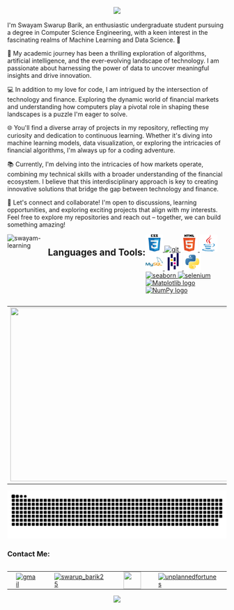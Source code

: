<p align="center">
  <img src="https://capsule-render.vercel.app/api?type=waving&color=gradient&text=Hello!&height=100&section=header"/>
</p>

<!--
**swayam-learning/swayam-learning** is a ✨ _special_ ✨ repository because its `README.md` (this file) appears on your GitHub profile.

Here are some ideas to get you started:

- 🔭 I’m currently working on ...
- 🌱 I’m currently learning ...
- 👯 I’m looking to collaborate on ...
- 🤔 I’m looking for help with ...
- 💬 Ask me about ...
- 📫 How to reach me: ...
- 😄 Pronouns: ...
- ⚡ Fun fact: ...
-->

<p> I'm Swayam Swarup Barik, an enthusiastic undergraduate student pursuing a degree in Computer Science Engineering, with a keen interest in the fascinating realms of Machine Learning and Data Science. 🚀

🧠 My academic journey has been a thrilling exploration of algorithms, artificial intelligence, and the ever-evolving landscape of technology. I am passionate about harnessing the power of data to uncover meaningful insights and drive innovation.

💻 In addition to my love for code, I am intrigued by the intersection of technology and finance. Exploring the dynamic world of financial markets and understanding how computers play a pivotal role in shaping these landscapes is a puzzle I'm eager to solve.

🌐 You'll find a diverse array of projects in my repository, reflecting my curiosity and dedication to continuous learning. Whether it's diving into machine learning models, data visualization, or exploring the intricacies of financial algorithms, I'm always up for a coding adventure.

📚 Currently, I'm delving into the intricacies of how markets operate, combining my technical skills with a broader understanding of the financial ecosystem. I believe that this interdisciplinary approach is key to creating innovative solutions that bridge the gap between technology and finance.

🔗 Let's connect and collaborate! I'm open to discussions, learning opportunities, and exploring exciting projects that align with my interests. Feel free to explore my repositories and reach out – together, we can build something amazing! </p>

<div style="display: flex; justify-content: space-between; margin-top: 20 px;">
  <div style="flex: 1;>
    <a href="https://github.com/ryo-ma/github-profile-trophy">
      <img src="https://github-profile-trophy.vercel.app/?username=swayam-learning" alt="swayam-learning" />
    </a> 
  </div>
  <h2 align="left">Languages and Tools:</h2>
  <div style="flex: 2; >
<p align="left";> 
  <a href="https://www.w3schools.com/css/" target="_blank" rel="noreferrer">
    <img src="https://raw.githubusercontent.com/devicons/devicon/master/icons/css3/css3-original-wordmark.svg" alt="css3" width="40" height="40"/> 
  </a> 
  <a href="https://git-scm.com/" target="_blank" rel="noreferrer">
    <img src="https://www.vectorlogo.zone/logos/git-scm/git-scm-icon.svg" alt="git" width="40" height="40"/> 
  </a> 
  <a href="https://www.w3.org/html/" target="_blank" rel="noreferrer">
    <img src="https://raw.githubusercontent.com/devicons/devicon/master/icons/html5/html5-original-wordmark.svg" alt="html5" width="40" height="40"/> 
  </a> 
  <a href="https://www.java.com" target="_blank" rel="noreferrer"> 
    <img src="https://raw.githubusercontent.com/devicons/devicon/master/icons/java/java-original.svg" alt="java" width="40" height="40"/> 
  </a> 
  <a href="https://www.mysql.com/" target="_blank" rel="noreferrer">
    <img src="https://raw.githubusercontent.com/devicons/devicon/master/icons/mysql/mysql-original-wordmark.svg" alt="mysql" width="40" height="40"/> 
  </a> 
  <a href="https://pandas.pydata.org/" target="_blank" rel="noreferrer">
    <img src="https://raw.githubusercontent.com/devicons/devicon/2ae2a900d2f041da66e950e4d48052658d850630/icons/pandas/pandas-original.svg" alt="pandas" width="40" height="40"/> 
  </a> 
  <a href="https://www.python.org" target="_blank" rel="noreferrer"> 
    <img src="https://raw.githubusercontent.com/devicons/devicon/master/icons/python/python-original.svg" alt="python" width="40" height="40"/> 
  </a> 
  <a href="https://seaborn.pydata.org/" target="_blank" rel="noreferrer"> 
    <img src="https://seaborn.pydata.org/_images/logo-mark-lightbg.svg" alt="seaborn" width="40" height="40"/> 
  </a> 
  <a href="https://www.selenium.dev" target="_blank" rel="noreferrer"> 
    <img src="https://raw.githubusercontent.com/detain/svg-logos/780f25886640cef088af994181646db2f6b1a3f8/svg/selenium-logo.svg" alt="selenium" width="40" height="40"/> 
  </a> 
 <a href="https://matplotlib.org/stable/">
    <img src="https://cdn.jsdelivr.net/gh/devicons/devicon@latest/icons/matplotlib/matplotlib-original.svg" alt="Matplotlib logo" height="40" width="40">
</a>
 <a href="https://numpy.org/">
    <img src="https://cdn.jsdelivr.net/gh/devicons/devicon@latest/icons/numpy/numpy-original.svg" alt="NumPy logo" height="40" width="40">
</a>
</p>    
  </div>
</div>

<div align="center">
  <table style="border: none;">
    <tr style="border: none;">
      <td style="border: none;">
        <a href="https://stats.dooboo.io">
          <img src="https://stats.dooboo.io/api/github-stats-advanced?login=swayam-learning" width="800px" height="400px">
        </a>
      </td>
      <td style="border: none;">
        <a href="https://stats.dooboo.io">
          <img src="https://github-readme-stats.vercel.app/api?username=swayam-learning&show_icons=true&theme=radical" width="580px" height="300px">
        </a>
      </td>
    </tr>
  </table>
</div>



<picture>
  <source media="(prefers-color-scheme: dark)" srcset="https://github.com/swayam-learning/swayam-learning/blob/output/github-contribution-grid-snake-dark.svg">
  <source media="(prefers-color-scheme: light)" srcset="https://github.com/swayam-learning/swayam-learning/blob/output/github-contribution-grid-snake-dark.svg">
  <img alt="github-snake" src="https://github.com/swayam-learning/swayam-learning/blob/output/github-contribution-grid-snake-dark.svg">
</picture>

<h3 align="left">Contact Me:</h3>
<table align="left">
  <tr>
    <td style="padding: 0 20px;">
      <a href="mailto:swayamswarupbarik25@gmail.com" target="_blank" rel="noreferrer">
        <img src="https://github.com/swayam-learning/swayam-learning/assets/112764699/a8499cab-19a1-48ab-833a-6da0271dffeb" alt="gmail" width="40" height="40"/>
      </a>
    </td>
    <td style="padding: 0 20px;">
      <a href="https://twitter.com/swarup_barik25" target="blank">
        <img align="center" src="https://user-images.githubusercontent.com/46517096/166974271-91dfa250-d70b-4cb9-8707-f1bda1b708c3.png" alt="swarup_barik25" height="40" width="40" />
      </a>
    </td>
    <td style="padding: 0 20px;">
      <a href="https://linkedin.com/in/swayam-swarup-barik-51962024a" target="blank">
        <img align="center" src="https://github.com/swayam-learning/swayam-learning/assets/112764699/c57c47dc-5438-48dd-adfa-0ead1ce9b8ca" height="40" width="40" />
      </a>
    </td>
    <td style="padding: 0 20px;">
      <a href="https://instagram.com/unplannedfortunes" target="blank">
        <img align="center" src="https://github.com/swayam-learning/swayam-learning/assets/112764699/4874847f-08d7-4c8a-92ef-2693389a69e7" alt="unplannedfortunes" height="40" width="40" />
      </a>
    </td>
  </tr>
</table>

<p align="center">
  <img src="https://capsule-render.vercel.app/api?type=waving&color=gradient&height=100&section=footer"/>
</p>
